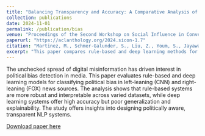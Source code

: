 ```yaml
---
title: "Balancing Transparency and Accuracy: A Comparative Analysis of Rule-Based and Deep Learning Models in Political Bias Classification"
collection: publications
date: 2024-11-01
permalink: /publication/bias
venue: "Proceedings of the Second Workshop on Social Influence in Conversations (SICon 2024)"
paperurl: "https://aclanthology.org/2024.sicon-1.7"
citation: "Martinez, M., Schmer-Galunder, S., Liu, Z., Youm, S., Jayawaeera, C., & Dorr, B. (2024). Balancing Transparency and Accuracy: A Comparative Analysis of Rule-Based and Deep Learning Models in Political Bias Classification. In Proceedings of the Second Workshop on Social Influence in Conversations (SICon 2024), pp. 102–115."
excerpt: "This paper compares rule-based and deep learning methods for political bias detection in U.S. news, analyzing performance, transparency, and explainability."
---
```


The unchecked spread of digital misinformation has driven interest in political bias detection in media. This paper evaluates rule-based and deep learning models for classifying political bias in left-leaning (CNN) and right-leaning (FOX) news sources. The analysis shows that rule-based systems are more robust and interpretable across varied datasets, while deep learning systems offer high accuracy but poor generalization and explainability. The study offers insights into designing politically aware, transparent NLP systems.

[Download paper here](https://aclanthology.org/2024.sicon-1.7/)

